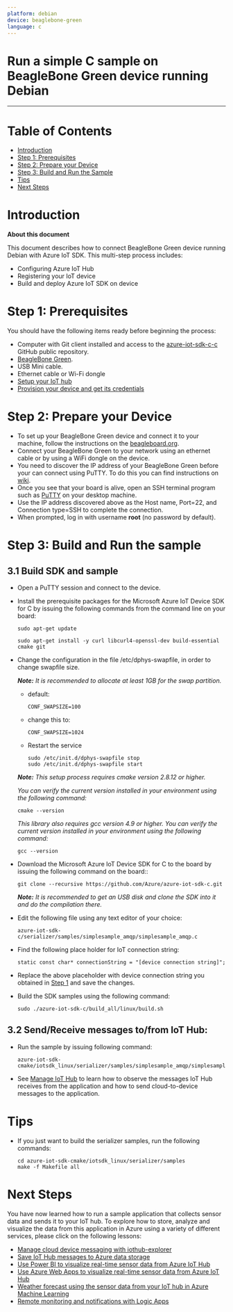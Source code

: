 ```yaml
---
platform: debian
device: beaglebone-green
language: c
---
```


Run a simple C sample on BeagleBone Green device running Debian
===
---

# Table of Contents

-   [Introduction](#Introduction)
-   [Step 1: Prerequisites](#Prerequisites)
-   [Step 2: Prepare your Device](#Step-2-PrepareDevice)
-   [Step 3: Build and Run the Sample](#Step-3-Build)
-   [Tips](#tips)
-   [Next Steps](#NextSteps)

<a name="Introduction"></a>
# Introduction

**About this document**

This document describes how to connect BeagleBone Green device running Debian with Azure IoT SDK. This multi-step process includes:
-   Configuring Azure IoT Hub
-   Registering your IoT device
-   Build and deploy Azure IoT SDK on device

<a name="Prerequisites"></a>
# Step 1: Prerequisites

You should have the following items ready before beginning the process:

-   Computer with Git client installed and access to the
    [azure-iot-sdk-c-c](https://github.com/Azure/azure-iot-sdk-c.git) GitHub
    public repository.
-   [BeagleBone Green](http://beagleboard.org/Green).
-   USB Mini cable.
-   Ethernet cable or Wi-Fi dongle
-   [Setup your IoT hub][lnk-setup-iot-hub]
-   [Provision your device and get its credentials][lnk-manage-iot-hub]

<a name="Step-2-PrepareDevice"></a>
# Step 2: Prepare your Device

-   To set up your BeagleBone Green device and connect it to your machine, follow the instructions on the [beagleboard.org](http://beagleboard.org/getting-started).
-   Connect your BeagleBone Green to your network using an ethernet cable or by using a WiFi dongle on the device.
-   You need to discover the IP address of your BeagleBone Green before your can connect using PuTTY. To do this you can find instructions on [wiki](http://elinux.org/Beagleboard:Terminal_Shells).
-   Once you see that your board is alive, open an SSH terminal program such as [PuTTY](http://www.putty.org/) on your desktop machine.
-   Use the IP address discovered above as the Host name, Port=22, and Connection type=SSH to complete the connection.
-   When prompted, log in with username **root** (no password by default).

<a name="Step-3-Build"></a>
# Step 3: Build and Run the sample

<a name="Step-3-1-Load"></a>
## 3.1 Build SDK and sample

-   Open a PuTTY session and connect to the device.

-   Install the prerequisite packages for the Microsoft Azure IoT Device SDK for C by issuing the following commands from the command line on your board:

        sudo apt-get update

        sudo apt-get install -y curl libcurl4-openssl-dev build-essential cmake git

-   Change the configuration in the file /etc/dphys-swapfile, in order to change swapfile size.

	***Note:*** *It is recommended to allocate at least 1GB for the swap partition.*
    -   default:

            CONF_SWAPSIZE=100

    -   change this to:

            CONF_SWAPSIZE=1024

    -   Restart the service

            sudo /etc/init.d/dphys-swapfile stop
            sudo /etc/init.d/dphys-swapfile start
        
    ***Note:*** *This setup process requires cmake version 2.8.12 or higher.* 
    
    *You can verify the current version installed in your environment using the  following command:*

        cmake --version

    *This library also requires gcc version 4.9 or higher. You can verify the current version installed in your environment using the following command:*
    
        gcc --version 

-   Download the Microsoft Azure IoT Device SDK for C to the board by issuing the following command on the board::

        git clone --recursive https://github.com/Azure/azure-iot-sdk-c.git

	***Note:*** *It is recommended to get an USB disk and clone the SDK into it and do the compilation there.*

-   Edit the following file using any text editor of your choice:

        azure-iot-sdk-c/serializer/samples/simplesample_amqp/simplesample_amqp.c

-   Find the following place holder for IoT connection string:

        static const char* connectionString = "[device connection string]";

-   Replace the above placeholder with device connection string you obtained in [Step 1](#Prerequisites) and save the changes.

-   Build the SDK samples using the following command:

        sudo ./azure-iot-sdk-c/build_all/linux/build.sh

## 3.2 Send/Receive messages to/from IoT Hub:

-   Run the sample by issuing following command:

        azure-iot-sdk-cmake/iotsdk_linux/serializer/samples/simplesample_amqp/simplesample_amqp

-   See [Manage IoT Hub][lnk-manage-iot-hub] to learn how to observe the messages IoT Hub receives from the application and how to send cloud-to-device messages to the application.


<a name="tips"></a>
# Tips

-   If you just want to build the serializer samples, run the following commands:

     	cd azure-iot-sdk-cmake/iotsdk_linux/serializer/samples
        make -f Makefile all

<a name="NextSteps"></a>
# Next Steps

You have now learned how to run a sample application that collects sensor data and sends it to your IoT hub. To explore how to store, analyze and visualize the data from this application in Azure using a variety of different services, please click on the following lessons:

-   [Manage cloud device messaging with iothub-explorer]
-   [Save IoT Hub messages to Azure data storage]
-   [Use Power BI to visualize real-time sensor data from Azure IoT Hub]
-   [Use Azure Web Apps to visualize real-time sensor data from Azure IoT Hub]
-   [Weather forecast using the sensor data from your IoT hub in Azure Machine Learning]
-   [Remote monitoring and notifications with Logic Apps]   

[Manage cloud device messaging with iothub-explorer]: https://docs.microsoft.com/en-us/azure/iot-hub/iot-hub-explorer-cloud-device-messaging
[Save IoT Hub messages to Azure data storage]: https://docs.microsoft.com/en-us/azure/iot-hub/iot-hub-store-data-in-azure-table-storage
[Use Power BI to visualize real-time sensor data from Azure IoT Hub]: https://docs.microsoft.com/en-us/azure/iot-hub/iot-hub-live-data-visualization-in-power-bi
[Use Azure Web Apps to visualize real-time sensor data from Azure IoT Hub]: https://docs.microsoft.com/en-us/azure/iot-hub/iot-hub-live-data-visualization-in-web-apps
[Weather forecast using the sensor data from your IoT hub in Azure Machine Learning]: https://docs.microsoft.com/en-us/azure/iot-hub/iot-hub-weather-forecast-machine-learning
[Remote monitoring and notifications with Logic Apps]: https://docs.microsoft.com/en-us/azure/iot-hub/iot-hub-monitoring-notifications-with-azure-logic-apps
[lnk-setup-iot-hub]: ../setup_iothub.md
[lnk-manage-iot-hub]: ../manage_iot_hub.md

